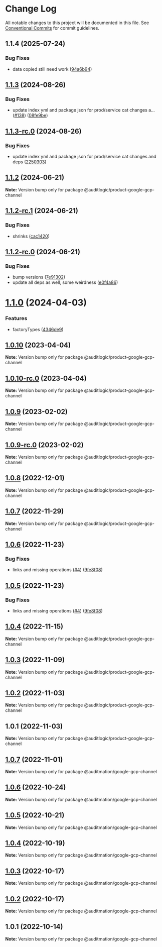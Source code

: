 # Change Log

All notable changes to this project will be documented in this file.
See [Conventional Commits](https://conventionalcommits.org) for commit guidelines.

## 1.1.4 (2025-07-24)


### Bug Fixes

* data copied still need work ([94a6b94](https://github.com/zerobias-org/product/commit/94a6b942fb0516367548599d739529536132755a))





## [1.1.3](https://github.com/auditlogic/product/compare/@auditlogic/product-google-gcp-channel@1.1.2...@auditlogic/product-google-gcp-channel@1.1.3) (2024-08-26)


### Bug Fixes

* update index yml and package json for prod/service cat changes a… ([#138](https://github.com/auditlogic/product/issues/138)) ([08fe9be](https://github.com/auditlogic/product/commit/08fe9beb1c8457462a19bc69caa02e6212d97e1a))





## [1.1.3-rc.0](https://github.com/auditlogic/product/compare/@auditlogic/product-google-gcp-channel@1.1.2...@auditlogic/product-google-gcp-channel@1.1.3-rc.0) (2024-08-26)


### Bug Fixes

* update index yml and package json for prod/service cat changes and deps ([2250303](https://github.com/auditlogic/product/commit/225030363a363608240135b7ebed386b28f01e4b))





## [1.1.2](https://github.com/auditlogic/product/compare/@auditlogic/product-google-gcp-channel@1.1.2-rc.1...@auditlogic/product-google-gcp-channel@1.1.2) (2024-06-21)

**Note:** Version bump only for package @auditlogic/product-google-gcp-channel





## [1.1.2-rc.1](https://github.com/auditlogic/product/compare/@auditlogic/product-google-gcp-channel@1.1.2-rc.0...@auditlogic/product-google-gcp-channel@1.1.2-rc.1) (2024-06-21)


### Bug Fixes

* shrinks ([cac1420](https://github.com/auditlogic/product/commit/cac14200fefcd8183ab69fe89a47bd3f70f563e9))





## [1.1.2-rc.0](https://github.com/auditlogic/product/compare/@auditlogic/product-google-gcp-channel@1.1.0...@auditlogic/product-google-gcp-channel@1.1.2-rc.0) (2024-06-21)


### Bug Fixes

* bump versions ([7e91302](https://github.com/auditlogic/product/commit/7e913023b8b312150ed7762c32fbbe616be71de5))
* update all deps as well, some weirdness ([e0f4a86](https://github.com/auditlogic/product/commit/e0f4a864714e2d3de6bbf3da014d5312fe53be2f))





# [1.1.0](https://github.com/auditlogic/product/compare/@auditlogic/product-google-gcp-channel@1.0.10...@auditlogic/product-google-gcp-channel@1.1.0) (2024-04-03)


### Features

* factoryTypes ([4346de9](https://github.com/auditlogic/product/commit/4346de92693aee892fccf725338ffc7b80ab182b))





## [1.0.10](https://github.com/auditlogic/product/compare/@auditlogic/product-google-gcp-channel@1.0.9...@auditlogic/product-google-gcp-channel@1.0.10) (2023-04-04)

**Note:** Version bump only for package @auditlogic/product-google-gcp-channel





## [1.0.10-rc.0](https://github.com/auditlogic/product/compare/@auditlogic/product-google-gcp-channel@1.0.9...@auditlogic/product-google-gcp-channel@1.0.10-rc.0) (2023-04-04)

**Note:** Version bump only for package @auditlogic/product-google-gcp-channel





## [1.0.9](https://github.com/auditlogic/product/compare/@auditlogic/product-google-gcp-channel@1.0.8...@auditlogic/product-google-gcp-channel@1.0.9) (2023-02-02)

**Note:** Version bump only for package @auditlogic/product-google-gcp-channel





## [1.0.9-rc.0](https://github.com/auditlogic/product/compare/@auditlogic/product-google-gcp-channel@1.0.8...@auditlogic/product-google-gcp-channel@1.0.9-rc.0) (2023-02-02)

**Note:** Version bump only for package @auditlogic/product-google-gcp-channel





## [1.0.8](https://github.com/auditlogic/product/compare/@auditlogic/product-google-gcp-channel@1.0.7...@auditlogic/product-google-gcp-channel@1.0.8) (2022-12-01)

**Note:** Version bump only for package @auditlogic/product-google-gcp-channel





## [1.0.7](https://github.com/auditlogic/product/compare/@auditlogic/product-google-gcp-channel@1.0.6...@auditlogic/product-google-gcp-channel@1.0.7) (2022-11-29)

**Note:** Version bump only for package @auditlogic/product-google-gcp-channel





## [1.0.6](https://github.com/auditlogic/product/compare/@auditlogic/product-google-gcp-channel@1.0.4...@auditlogic/product-google-gcp-channel@1.0.6) (2022-11-23)


### Bug Fixes

* links and missing operations ([#4](https://github.com/auditlogic/product/issues/4)) ([9fe8f08](https://github.com/auditlogic/product/commit/9fe8f08fe7c57fdb79f991ac35bd6ac2e7dcad38))





## [1.0.5](https://github.com/auditlogic/product/compare/@auditlogic/product-google-gcp-channel@1.0.4...@auditlogic/product-google-gcp-channel@1.0.5) (2022-11-23)


### Bug Fixes

* links and missing operations ([#4](https://github.com/auditlogic/product/issues/4)) ([9fe8f08](https://github.com/auditlogic/product/commit/9fe8f08fe7c57fdb79f991ac35bd6ac2e7dcad38))





## [1.0.4](https://github.com/auditlogic/product/compare/@auditlogic/product-google-gcp-channel@1.0.3...@auditlogic/product-google-gcp-channel@1.0.4) (2022-11-15)

**Note:** Version bump only for package @auditlogic/product-google-gcp-channel





## [1.0.3](https://github.com/auditlogic/product/compare/@auditlogic/product-google-gcp-channel@1.0.2...@auditlogic/product-google-gcp-channel@1.0.3) (2022-11-09)

**Note:** Version bump only for package @auditlogic/product-google-gcp-channel





## [1.0.2](https://github.com/auditlogic/product/compare/@auditlogic/product-google-gcp-channel@1.0.1...@auditlogic/product-google-gcp-channel@1.0.2) (2022-11-03)

**Note:** Version bump only for package @auditlogic/product-google-gcp-channel





## 1.0.1 (2022-11-03)

**Note:** Version bump only for package @auditlogic/product-google-gcp-channel





## [1.0.7](https://github.com/auditmation/store-content/compare/@auditmation/google-gcp-channel@1.0.6...@auditmation/google-gcp-channel@1.0.7) (2022-11-01)

**Note:** Version bump only for package @auditmation/google-gcp-channel





## [1.0.6](https://github.com/auditmation/store-content/compare/@auditmation/google-gcp-channel@1.0.5...@auditmation/google-gcp-channel@1.0.6) (2022-10-24)

**Note:** Version bump only for package @auditmation/google-gcp-channel





## [1.0.5](https://github.com/auditmation/store-content/compare/@auditmation/google-gcp-channel@1.0.4...@auditmation/google-gcp-channel@1.0.5) (2022-10-21)

**Note:** Version bump only for package @auditmation/google-gcp-channel





## [1.0.4](https://github.com/auditmation/store-content/compare/@auditmation/google-gcp-channel@1.0.3...@auditmation/google-gcp-channel@1.0.4) (2022-10-19)

**Note:** Version bump only for package @auditmation/google-gcp-channel





## [1.0.3](https://github.com/auditmation/store-content/compare/@auditmation/google-gcp-channel@1.0.2...@auditmation/google-gcp-channel@1.0.3) (2022-10-17)

**Note:** Version bump only for package @auditmation/google-gcp-channel





## [1.0.2](https://github.com/auditmation/store-content/compare/@auditmation/google-gcp-channel@1.0.1...@auditmation/google-gcp-channel@1.0.2) (2022-10-17)

**Note:** Version bump only for package @auditmation/google-gcp-channel





## 1.0.1 (2022-10-14)

**Note:** Version bump only for package @auditmation/google-gcp-channel
